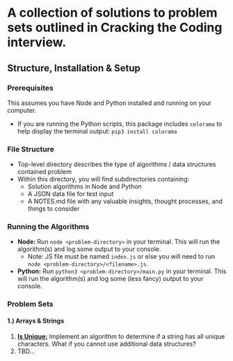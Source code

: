 # A collection of solutions to problem sets outlined in Cracking the Coding interview.

## Structure, Installation & Setup
### Prerequisites
This assumes you have Node and Python installed and running on your computer. 
* If you are running the Python scripts, this package includes `colorama` to help display the terminal output: `pip3 install colorama`

### File Structure
* Top-level directory describes the type of algorithms / data structures contained problem
* Within this directory, you will find subdirectories containing:
  * Solution algorithms in Node and Python
  * A JSON data file for test input
  * A NOTES.md file with any valuable insights, thought processes, and things to consider

### Running the Algorithms
* **Node:** Run `node <problem-directory>` in your terminal. This will run the algorithm(s) and log some output to your console.
  * Note: JS file must be named `index.js` or else you will need to run `node <problem-directory>/<filename>.js`.
* **Python:** Run `python3 <problem-directory>/main.py` in your terminal. This will run the algorithm(s) and log some (less fancy) output to your console.

### Problem Sets
#### 1.) Arrays & Strings
1. **[Is Unique:](./arrays_strings/is_unique)** Implement an algorithm to determine if a string has all unique characters. What if you cannot use additional data structures?
2. TBD...